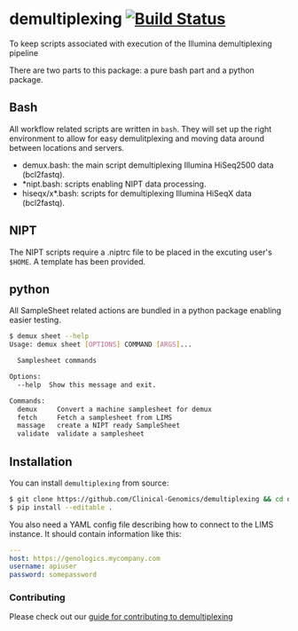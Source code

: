 # demultiplexing [![Build Status][travis-img]][travis-url]

To keep scripts associated with execution of the Illumina demultiplexing pipeline

There are two parts to this package: a pure bash part and a python package.

## Bash

All workflow related scripts are written in `bash`. They will set up the right environment to allow for easy demulitplexing and moving data around between locations and servers.

* demux.bash: the main script demultiplexing Illumina HiSeq2500 data (bcl2fastq).
* *nipt.bash: scripts enabling NIPT data processing.
* hiseqx/x*.bash: scripts for demultiplexing Illumina HiSeqX data (bcl2fastq).

## NIPT

The NIPT scripts require a .niptrc file to be placed in the excuting user's `$HOME`. A template has been provided.

## python

All SampleSheet related actions are bundled in a python package enabling easier testing.

```bash
$ demux sheet --help
Usage: demux sheet [OPTIONS] COMMAND [ARGS]...

  Samplesheet commands

Options:
  --help  Show this message and exit.

Commands:
  demux     Convert a machine samplesheet for demux
  fetch     Fetch a samplesheet from LIMS
  massage   create a NIPT ready SampleSheet
  validate  validate a samplesheet
```

## Installation

You can install `demultiplexing` from source:

```bash
$ git clone https://github.com/Clinical-Genomics/demultiplexing && cd demultiplexing
$ pip install --editable .
```

You also need a YAML config file describing how to connect to the LIMS instance. It should contain information like this:

```yaml
---
host: https://genologics.mycompany.com
username: apiuser
password: somepassword
```

### Contributing

Please check out our [guide for contributing to demultiplexing](CONTRIBUTING.md)


[travis-img]: https://travis-ci.org/Clinical-Genomics/demultiplexing.svg?branch=master
[travis-url]: https://travis-ci.org/Clinical-Genomics/demultiplexing

